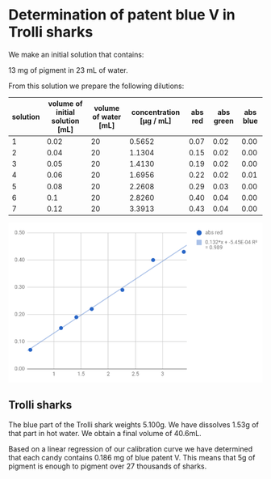 # Determination of patent blue V in Trolli sharks

We make an initial solution that contains:

13 mg of pigment in 23 mL of water.

From this solution we prepare the following dilutions:

| solution | volume of initial solution [mL] | volume of water [mL] | concentration [µg / mL] | abs red | abs green | abs blue |
| -------- | ------------------------------- | -------------------- | ----------------------- | ------- | --------- | -------- |
| 1        | 0.02                            | 20                   | 0.5652                  | 0.07    | 0.02      | 0.00     |
| 2        | 0.04                            | 20                   | 1.1304                  | 0.15    | 0.02      | 0.00     |
| 3        | 0.05                            | 20                   | 1.4130                  | 0.19    | 0.02      | 0.00     |
| 4        | 0.06                            | 20                   | 1.6956                  | 0.22    | 0.02      | 0.01     |
| 5        | 0.08                            | 20                   | 2.2608                  | 0.29    | 0.03      | 0.00     |
| 6        | 0.1                             | 20                   | 2.8260                  | 0.40    | 0.04      | 0.00     |
| 7        | 0.12                            | 20                   | 3.3913                  | 0.43    | 0.04      | 0.00     |

![stil-result.png](stil-result.png)

## Trolli sharks

The blue part of the Trolli shark weights 5.100g. We have dissolves 1.53g of that part in hot water. We obtain a final volume of 40.6mL.

Based on a linear regression of our calibration curve we have determined that each candy contains 0.186 mg of blue patent V. This means that 5g of pigment is enough to pigment over 27 thousands of sharks.
